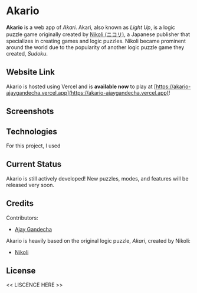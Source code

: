 # Akario

**Akario** is a web app of *Akari*. Akari, also known as *Light Up*, is a logic puzzle game originally created by [Nikoli (ニコリ)](https://www.nikoli.co.jp/en/), a Japanese publisher that specializes in creating games and logic puzzles. Nikoli became prominent around the world due to the popularity of another logic puzzle game they created, *Sudoku*.

## Website Link

Akario is hosted using Vercel and is **available now** to play at [https://akario-ajaygandecha.vercel.app](https://akario-ajaygandecha.vercel.app)!

## Screenshots

## Technologies

For this project, I used 

## Current Status

Akario is still actively developed! New puzzles, modes, and features will be released very soon.

## Credits
Contributors:
- [Ajay Gandecha](ajaygandecha.com)

Akario is heavily based on the original logic puzzle, *Akari*, created by Nikoli:
- [Nikoli](https://www.nikoli.co.jp/en/)

## License

<< LISCENCE HERE >>
